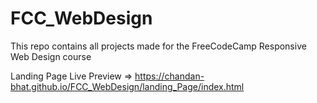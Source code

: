 # FCC_WebDesign
This repo contains all projects made for the FreeCodeCamp Responsive Web Design course  
  
Landing Page Live Preview => https://chandan-bhat.github.io/FCC_WebDesign/landing_Page/index.html
